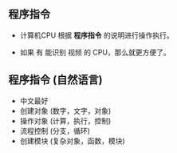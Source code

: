## 程序指令

- 计算机CPU 根据 **程序指令** 的说明进行操作执行。

- 如果 有 能识别 视频 的 CPU，那么就更方便了。

## 程序指令 (自然语言)

- 中文最好
- 创建对象 (数字，文字，对象)
- 操作对象 (计算，执行，控制)
- 流程控制 (分支，循环)
- 创建模块 (复杂对象，函数，模块)



